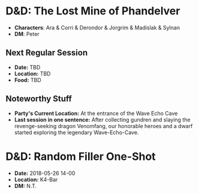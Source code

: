 # D&D: The Lost Mine of Phandelver
- **Characters**: Ara & Corri & Derondor & Jorgrim & Madislak & Sylnan
- **DM**: Peter


## Next Regular Session
- **Date:** TBD
- **Location:** TBD
- **Food:** TBD

## Noteworthy Stuff
- **Party's Current Location:** At the entrance of the Wave Echo Cave
- **Last session in one sentence:** After collecting gundren and slaying the revenge-seeking dragon Venomfang, our honorable heroes and a dwarf started exploring the legendary Wave-Echo-Cave.

# D&D: Random Filler One-Shot
- **Date:** 2018-05-26 14-00
- **Location:** K4-Bar
- **DM:** N.T.
